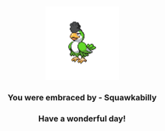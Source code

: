 <p align="center">
    <img src="https://raw.githubusercontent.com/PokeAPI/sprites/master/sprites/pokemon/931.png" width="150" height="150">
</p>
<h3 align="center">You were embraced by - <b>Squawkabilly</b></h3>
<h3 align="center">Have a wonderful day!</h3>
